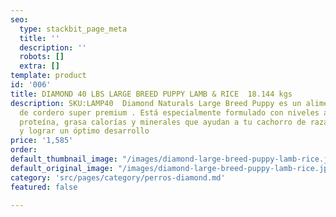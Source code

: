 ```yaml
---
seo:
  type: stackbit_page_meta
  title: ''
  description: ''
  robots: []
  extra: []
template: product
id: '006'
title: DIAMOND 40 LBS LARGE BREED PUPPY LAMB & RICE  18.144 kgs
description: SKU:LAMP40  Diamond Naturals Large Breed Puppy es un alimento a base
  de cordero super premium . Está especialmente formulado con niveles apropiados de
  proteína, grasa calorías y minerales que ayudan a tu cachorro de raza grande a crecer
  y lograr un óptimo desarrollo
price: '1,585'
order: 
default_thumbnail_image: "/images/diamond-large-breed-puppy-lamb-rice.jpg"
default_original_image: "/images/diamond-large-breed-puppy-lamb-rice.jpg"
category: 'src/pages/category/perros-diamond.md'
featured: false

---
```

